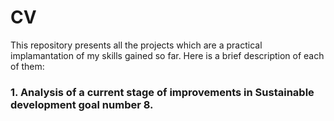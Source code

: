 # CV
This repository presents all the projects which are a practical implamantation of my skills gained so far. Here is a brief description of each of them:

### 1. Analysis of a current stage of improvements in Sustainable development goal number 8.

